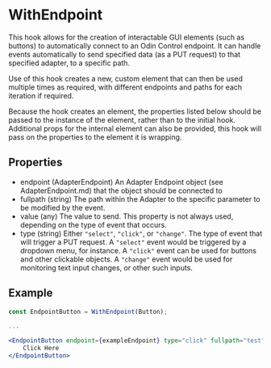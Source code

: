 # WithEndpoint

This hook allows for the creation of interactable GUI elements (such as buttons) to automatically connect to an Odin Control endpoint. It can handle events automatically to send specified data (as a PUT request) to that specified adapter, to a specific path.

Use of this hook creates a new, custom element that can then be used multiple times as required, with different endpoints and paths for each iteration if required.

Because the hook creates an element, the properties listed below should be passed to the instance of the element, rather than to the initial hook. Additional props for the internal element can also be provided, this hook will pass on the properties to the element it is wrapping.

## Properties

- endpoint (AdapterEndpoint)
    An Adapter Endpoint object (see AdapterEndpoint.md) that the object should be connected to
- fullpath (string)
    The path within the Adapter to the specific parameter to be modified by the event.
- value (any)
    The value to send. This property is not always used, depending on the type of event that occurs.
- type (string)
    Either `"select"`, `"click"`, or `"change"`. The type of event that will trigger a PUT request. A `"select"` event would be triggered by a dropdown menu, for instance. A `"click"` event can be used for buttons and other clickable objects. A `"change"` event would be used for monitoring text input changes, or other such inputs.

## Example

```jsx
const EndpointButton = WithEndpoint(Button);

...

<EndpointButton endpoint={exampleEndpoint} type="click" fullpath="test" value={42}>
    Click Here
</EndpointButton>
```